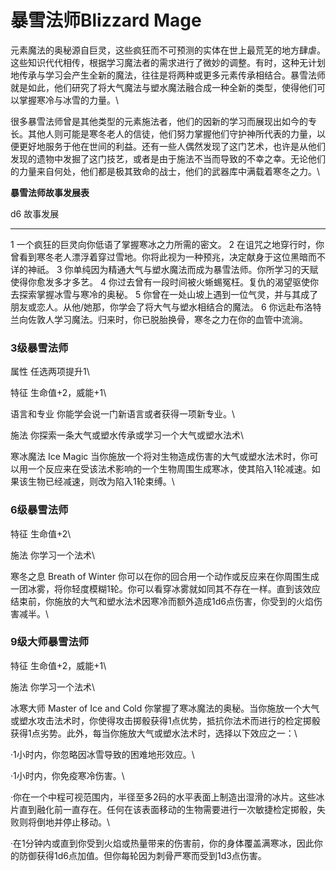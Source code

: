 # 暴雪法师Blizzard Mage 

元素魔法的奥秘源自巨灵，这些疯狂而不可预测的实体在世上最荒芜的地方肆虐。这些知识代代相传，根据学习魔法者的需求进行了微妙的调整。有时，这种无计划地传承与学习会产生全新的魔法，往往是将两种或更多元素传承相结合。暴雪法师就是如此，他们研究了将大气魔法与塑水魔法融合成一种全新的类型，使得他们可以掌握寒冷与冰雪的力量。\

很多暴雪法师曾是其他类型的元素施法者，他们的因新的学习而展现出如今的专长。其他人则可能是寒冬老人的信徒，他们努力掌握他们守护神所代表的力量，以便更好地服务于他在世间的利益。还有一些人偶然发现了这门艺术，也许是从他们发现的遗物中发掘了这门技艺，或者是由于施法不当而导致的不幸之幸。无论他们的力量来自何处，他们都是极其致命的战士，他们的武器库中满载着寒冬之力。\

**暴雪法师故事发展表**

  d6   故事发展
  ---- --------------------------------------------------------------------------------------------------------
  1    一个疯狂的巨灵向你低语了掌握寒冰之力所需的密文。
  2    在诅咒之地穿行时，你曾看到寒冬老人漂浮着穿过雪地。你将此视为一种预兆，决定献身于这位黑暗而不详的神祇。
  3    你单纯因为精通大气与塑水魔法而成为暴雪法师。你所学习的天赋使得你愈发多才多艺。
  4    你过去曾有一段时间被火蜥蜴冤枉。复仇的渴望驱使你去探索掌握冰雪与寒冷的奥秘。
  5    你曾在一处山坡上遇到一位气灵，并与其成了朋友或恋人。从他/她那，你学会了将大气与塑水相结合的魔法。
  6    你远赴布洛特兰向佐敦人学习魔法。归来时，你已脱胎换骨，寒冬之力在你的血管中流淌。

### 3级暴雪法师 

属性 任选两项提升1\

特征 生命值+2，威能+1\

语言和专业 你能学会说一门新语言或者获得一项新专业。\

施法 你探索一条大气或塑水传承或学习一个大气或塑水法术\

寒冰魔法 Ice Magic
当你施放一个将对生物造成伤害的大气或塑水法术时，你可以用一个反应来在受该法术影响的一个生物周围生成寒冰，使其陷入1轮减速。如果该生物已经减速，则改为陷入1轮束缚。\

### 6级暴雪法师 

特征 生命值+2\

施法 你学习一个法术\

寒冬之息 Breath of Winter
你可以在你的回合用一个动作或反应来在你周围生成一团冰雾，将你轻度模糊1轮。你可以看穿冰雾就如同其不存在一样。直到该效应结束前，你施放的大气和塑水法术因寒冷而额外造成1d6点伤害，你受到的火焰伤害减半。\

### 9级大师暴雪法师 

特征 生命值+2，威能+1\

施法 你学习一个法术\

冰寒大师 Master of Ice and Cold
你掌握了寒冰魔法的奥秘。当你施放一个大气或塑水攻击法术时，你使得攻击掷骰获得1点优势，抵抗你法术而进行的检定掷骰获得1点劣势。此外，每当你施放大气或塑水法术时，选择以下效应之一：\

·1小时内，你忽略因冰雪导致的困难地形效应。\

·1小时内，你免疫寒冷伤害。\

·你在一个中程可视范围内，半径至多2码的水平表面上制造出湿滑的冰片。这些冰片直到融化前一直存在。任何在该表面移动的生物需要进行一次敏捷检定掷骰，失败则将倒地并停止移动。\

·在1分钟内或直到你受到火焰或热量带来的伤害前，你的身体覆盖满寒冰，因此你的防御获得1d6点加值。但你每轮因为刺骨严寒而受到1d3点伤害。
